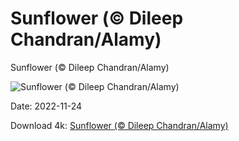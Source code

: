 # Sunflower (© Dileep Chandran/Alamy)

Sunflower (© Dileep Chandran/Alamy)

![Sunflower (© Dileep Chandran/Alamy)](https://bing.com/th?id=OHR.HelianthusAnnuus_EN-US9168789034_UHD.jpg&w=1024&h=576)

Date: 2022-11-24

Download 4k: [Sunflower (© Dileep Chandran/Alamy)](https://bing.com/th?id=OHR.HelianthusAnnuus_EN-US9168789034_UHD.jpg)

